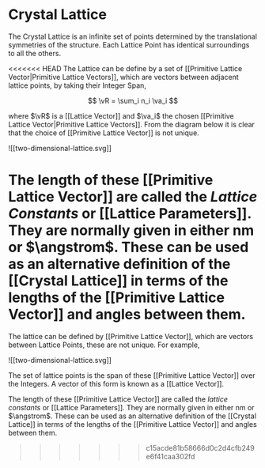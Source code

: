 # Crystal Lattice

The Crystal Lattice is an infinite set of points determined by the translational symmetries of the structure. Each Lattice Point has identical surroundings to all the others.

<<<<<<< HEAD
The Lattice can be define by a set of [[Primitive Lattice Vector|Primitive Lattice Vectors]], which are vectors between adjacent lattice points, by taking their Integer Span,

$$
\vR = \sum_i n_i \va_i
$$

where $\vR$ is a [[Lattice Vector]] and $\va_i$ the chosen [[Primitive Lattice Vector|Primitive Lattice Vectors]]. From the diagram below it is clear that the choice of [[Primitive Lattice Vector]] is not unique.

![[two-dimensional-lattice.svg]]

The length of these [[Primitive Lattice Vector]] are called the *Lattice Constants* or [[Lattice Parameters]]. They are normally given in either $\mathrm{nm}$ or $\angstrom$. These can be used as an alternative definition of the [[Crystal Lattice]] in terms of the lengths of the [[Primitive Lattice Vector]] and angles between them.
=======
The lattice can be defined by [[Primitive Lattice Vector]], which are vectors between Lattice Points, these are not unique. For example,

![[two-dimensional-lattice.svg]]

The set of lattice points is the span of these [[Primitive Lattice Vector]] over the Integers. A vector of this form is known as a [[Lattice Vector]].

The length of these [[Primitive Lattice Vector]] are called the *lattice constants* or [[Lattice Parameters]]. They are normally given in either $\mathrm{nm}$ or $\angstrom$. These can be used as an alternative definition of the [[Crystal Lattice]] in terms of the lengths of the [[Primitive Lattice Vector]] and angles between them.
>>>>>>> c15acde81b58666d0c2d4cfb249e6f41caa302fd
